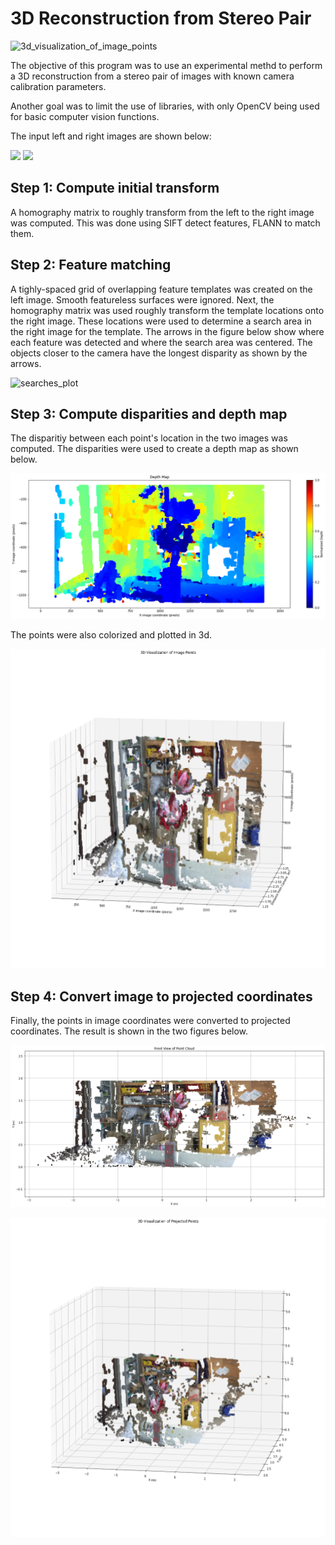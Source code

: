 # 3D Reconstruction from Stereo Pair

<img src="3d_visualization_of_image_points.jpg" alt="3d_visualization_of_image_points" width="200"/>

The objective of this program was to use an experimental methd to perform a 3D reconstruction from a stereo pair of images with known camera calibration parameters.

Another goal was to limit the use of libraries, with only OpenCV being used for basic computer vision functions.

The input left and right images are shown below:

<p float="left">
  <img src="imL.jpg" width="400" />
  <img src="imR.jpg" width="400" /> 
</p>


## Step 1: Compute initial transform
A homography matrix to roughly transform from the left to the right image was computed. This was done using SIFT detect features, FLANN to match them.

## Step 2: Feature matching
A tighly-spaced grid of overlapping feature templates was created on the left image. Smooth featureless surfaces were ignored. Next, the homography matrix was used roughly transform the template locations onto the right image. These locations were used to determine a search area in the right image for the template. The arrows in the figure below show where each feature was detected and where the search area was centered. The objects closer to the camera have the longest disparity as shown by the arrows.

![searches_plot](searches_plot.png)

## Step 3: Compute disparities and depth map
The disparitiy between each point's location in the two images was computed. The disparities were used to create a depth map as shown below.

![depth_map](depth_map.png)

The points were also colorized and plotted in 3d.

![3d_visualization_of_image_points](3d_visualization_of_image_points.png)

## Step 4: Convert image to projected coordinates
Finally, the points in image coordinates were converted to projected coordinates. The result is shown in the two figures below.

![front_view_out_point_cloud](front_view_out_point_cloud.png)

![3d_visualization_of_projected_points](3d_visualization_of_projected_points.png)
